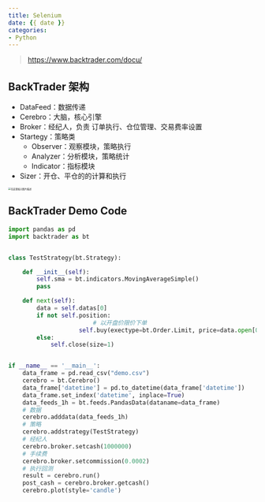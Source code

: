 ```yaml
---
title: Selenium
date: {{ date }}
categories:
- Python
---
```


> https://www.backtrader.com/docu/

## BackTrader 架构

- DataFeed：数据传递
- Cerebro：大脑，核心引擎
- Broker：经纪人，负责 订单执行、仓位管理、交易费率设置
- Startegy：策略类
  - Observer：观察模块，策略执行
  - Analyzer：分析模块，策略统计
  - Indicator：指标模块
- Sizer：开仓、平仓的的计算和执行

<img src="https://img-blog.csdnimg.cn/b64b4dc71bab4285a8996200c1166291.png" alt="在这里插入图片描述" style="zoom: 33%;" />

## BackTrader Demo Code

```python
import pandas as pd
import backtrader as bt


class TestStrategy(bt.Strategy):

    def __init__(self):
        self.sma = bt.indicators.MovingAverageSimple()
        pass

    def next(self):
        data = self.datas[0]
        if not self.position:
						# 以开盘价限价下单
	  				self.buy(exectype=bt.Order.Limit, price=data.open[0], size=1)
        else:
            self.close(size=1)


if __name__ == '__main__':
    data_frame = pd.read_csv("demo.csv")
    cerebro = bt.Cerebro()
    data_frame['datetime'] = pd.to_datetime(data_frame['datetime'])
    data_frame.set_index('datetime', inplace=True)
    data_feeds_1h = bt.feeds.PandasData(dataname=data_frame)
    # 数据
    cerebro.adddata(data_feeds_1h)
    # 策略
    cerebro.addstrategy(TestStrategy)
    # 经纪人
    cerebro.broker.setcash(1000000)
    # 手续费
    cerebro.broker.setcommission(0.0002)
    # 执行回测
    result = cerebro.run()
    post_cash = cerebro.broker.getcash()
    cerebro.plot(style='candle')
```

